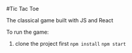 #Tic Tac Toe 

The classical game built with JS and React

To run the game:
1. clone the project first
```npm install```
```npm start```